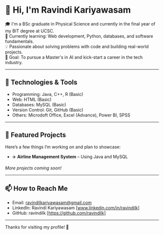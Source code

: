 # 👋 Hi, I'm Ravindi Kariyawasam

🎓 I'm a BSc graduate in Physical Science and currently in the final year of my BIT degree at UCSC.  
🌱 Currently learning: Web development, Python, databases, and software fundamentals.  
💡 Passionate about solving problems with code and building real-world projects.  
🎯 Goal: To pursue a Master's in AI and kick-start a career in the tech industry.  

---

## 🔧 Technologies & Tools

- Programming: Java, C++, R (Basic)
- Web: HTML (Basic)
- Databases: MySQL (Basic)
- Version Control: Git, GitHub (Basic)
- Others: Microdoft Office, Excel (Advance), Power BI, SPSS

---

## 📌 Featured Projects

Here’s a few things I’m working on and plan to showcase:

- ✈️ **Airline Management System** – Using Java and MySQL

*More projects coming soon!*

---

## 📫 How to Reach Me

- Email: ravindilkariyawasam@gmail.com 
- LinkedIn: Ravindi Kariyawasam [www.linkedin.com/in/ravindilk] 
- GitHub: ravindilk [https://github.com/ravindilk]

---

Thanks for visiting my profile! 🌟
